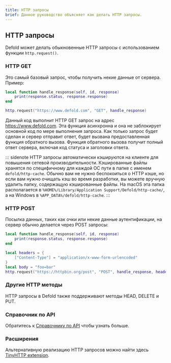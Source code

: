 ```yaml
---
title: HTTP запросы
brief: Данное руководство объясняет как делать HTTP запросы.
---
```


## HTTP запросы

Defold может делать обыкновенные HTTP запросы с использованием функции `http.request()`.

### HTTP GET

Это самый базовый запрос, чтобы получить некие данные от сервера. Пример:

```Lua
local function handle_response(self, id, response)
	print(response.status, response.response)
end

http.request("https://www.defold.com", "GET", handle_response)
```

Данный код выполнит HTTP GET запрос на адрес https://www.defold.com. Эта функция асинхронна и она не заблокирует основной код по мере выполнения запроса. Как только запрос будет сделан и сервер отправит ответ, будет вызвана предоставленная функция обратного вызова. Функция обратного вызова получит полный ответ сервера, включая код статуса и заголовки ответа.

::: sidenote
HTTP запросы автоматически кэшируются на клиенте для повышения сетевой производительности. Кэшированные файлы хранятся по специфичному для каждой ОС пути в папке с именем `defold/http-cache`. Обычно вам не нужно беспокоиться о HTTP кэше, но если вам нужно очищать кэш во время разработки, вы можете вручную удалить папку, содержащую кэшированные файлы. На macOS эта папка располагается в `%HOME%/Library/Application Support/Defold/http-cache/`, а на Windows в `%APP_DATA%/defold/http-cache`.
:::

### HTTP POST

Посылка данных, таких как очки или некие данные аутентификации, на сервер обычно делается через POST запросы:

```Lua
local function handle_response(self, id, response)
	print(response.status, response.response)
end

local headers = {
	["Content-Type"] = "application/x-www-form-urlencoded"
}
local body = "foo=bar"
http.request("https://httpbin.org/post", "POST", handle_response, headers, body)
```

### Другие HTTP методы

HTTP запросы в Defold также поддерживают методы HEAD, DELETE и PUT.

### Справочник по API

Обратитесь к [Справочнику по API](/ref/http/) чтобы узнать больше.

### Расширения

Альтернативную реализацию HTTP запросов можно найти здесь [TinyHTTP extension](https://defold.com/assets/tinyhttp/).
